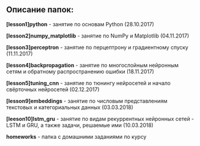 ## Описание папок:

**[lesson1]python** - занятие по основам Python (28.10.2017)  

**[lesson2]numpy_matplotlib** - занятие по NumPy и Matplotlib (04.11.2017)  

**[lesson3]perceptron** - занятие по перцептрону и градиентному спуску (11.11.2017)  

**[lesson4]backpropagation** - занятие по многослойным нейронным сетям и обратному распространению ошибки (18.11.2017)  

**[lesson5]tuning_cnn** - занятие по тюнингу нейросетей и начало свёрточных нейросетей (02.12.2017)

**[lesson9]embeddings** - занятие по числовым представлениям текстовых и категориальных данных (03.03.2018)  

**[leeson10]lstm_gru** - занятие по видам рекуррентных нейронных сетей - LSTM и GRU, а также задачи, решаемые ими (10.03.2018)

**homeworks** - папка с домашними заданиями по курсу
